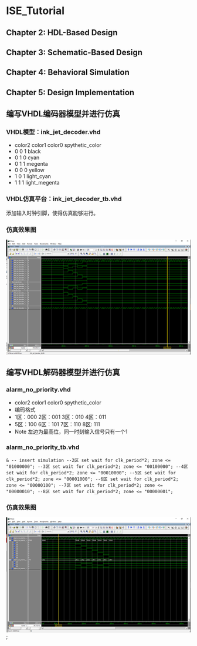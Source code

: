 # ISE_Tutorial
## Chapter 2: HDL-Based Design
## Chapter 3: Schematic-Based Design
## Chapter 4: Behavioral Simulation
## Chapter 5: Design Implementation

## 编写VHDL编码器模型并进行仿真
### VHDL模型：ink_jet_decoder.vhd  
* color2 color1 color0   spythetic_color
*   0      0       1        black
*   0      1       0        cyan
*   0      1       1        megenta
*   0      0       0        yellow
*   1      0       1        light_cyan
*   1      1       1        light_megenta
### VHDL仿真平台：ink_jet_decoder_tb.vhd
添加输入时钟引脚，使得仿真能够进行。
### 仿真效果图
![仿真效果图](https://github.com/Twsa/ISE_Tutorial/blob/master/MyVHDLTest/graphic/ink_jet_graphic.png)

## 编写VHDL解码器模型并进行仿真
### alarm_no_priority.vhd  
* color2 color1 color0   spythetic_color
* 编码格式
* 1区：000  2区：001  3区：010  4区：011
* 5区：100  6区：101  7区：110  8区: 111   
* Note 左边为最高位，同一时刻输入信号只有一个1
### alarm_no_priority_tb.vhd
`&
       -- insert simulation
	   --2区 set
       wait for clk_period*2;
		 zone <= "01000000";
		--3区 set
       wait for clk_period*2;
		 zone <= "00100000";
		--4区 set
       wait for clk_period*2;
		 zone <= "00010000";
		--5区 set
       wait for clk_period*2;
		 zone <= "00001000";
	   --6区 set
       wait for clk_period*2;
		 zone <= "00000100";
		--7区 set
       wait for clk_period*2;
		 zone <= "00000010";
		--8区 set
       wait for clk_period*2;
		 zone <= "00000001";
`

### 仿真效果图
![仿真效果图](https://github.com/Twsa/ISE_Tutorial/blob/master/MyVHDLTest/graphic/alarm_no_priority.png);